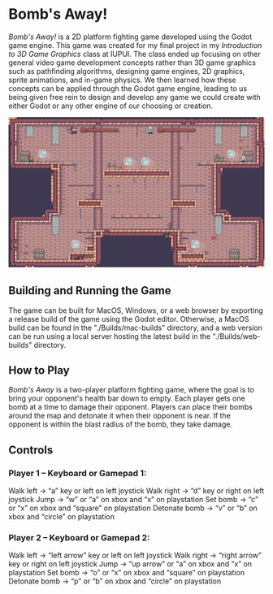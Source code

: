 # **Bomb's Away!**

_Bomb's Away!_ is a 2D platform fighting game developed using the Godot game engine. This game was created for my final project in my _Introduction to 3D Game Graphics_ class at IUPUI. The class ended up focusing on other general video game development concepts rather than 3D game graphics such as pathfinding algorithms, designing game engines, 2D graphics, sprite animations, and in-game physics. We then learned how these concepts can be applied through the Godot game engine, leading to us being given free rein to design and develop any game we could create with either Godot or any other engine of our choosing or creation. 

![Gameplay](./images/Gameplay.png)

## Building and Running the Game
The game can be built for MacOS, Windows, or a web browser by exporting a release build of the game using the Godot editor. Otherwise, a MacOS build can be found in the "./Builds/mac-builds" directory, and a web version can be run using a local server hosting the latest build in the "./Builds/web-builds" directory.

## How to Play
_Bomb's Away_ is a two-player platform fighting game, where the goal is to bring your opponent's health bar down to empty. Each player gets one bomb at a time to damage their opponent. Players can place their bombs around the map and detonate it when their opponent is near. If the opponent is within the blast radius of the bomb, they take damage.

## Controls
### Player 1 – Keyboard or Gamepad 1:
Walk left -> “a” key or left on left joystick
Walk right -> “d” key or right on left joystick
Jump -> “w” or “a” on xbox and “x” on playstation
Set bomb -> “c” or “x” on xbox and “square” on playstation
Detonate bomb -> “v” or “b” on xbox and “circle” on playstation

### Player 2 – Keyboard or Gamepad 2:
Walk left -> “left arrow” key or left on left joystick
Walk right -> “right arrow” key or right on left joystick
Jump -> “up arrow” or “a” on xbox and “x” on playstation
Set bomb -> “o” or “x” on xbox and “square” on playstation
Detonate bomb -> “p” or “b” on xbox and “circle” on playstation
